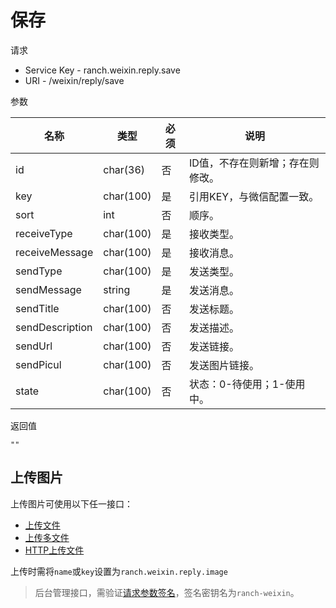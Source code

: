 # 保存

请求
- Service Key - ranch.weixin.reply.save
- URI - /weixin/reply/save

参数

|名称|类型|必须|说明|
|---|---|---|---|
|id|char(36)|否|ID值，不存在则新增；存在则修改。|
|key|char(100)|是|引用KEY，与微信配置一致。|
|sort|int|否|顺序。|
|receiveType|char(100)|是|接收类型。|
|receiveMessage|char(100)|是|接收消息。|
|sendType|char(100)|是|发送类型。|
|sendMessage|string|是|发送消息。|
|sendTitle|char(100)|否|发送标题。|
|sendDescription|char(100)|否|发送描述。|
|sendUrl|char(100)|否|发送链接。|
|sendPicul|char(100)|否|发送图片链接。|
|state|char(100)|否|状态：0-待使用；1-使用中。|

返回值
```
""
```

## 上传图片

上传图片可使用以下任一接口：
- [上传文件](https://github.com/heisedebaise/tephra/blob/master/tephra-ctrl/doc/upload.md)
- [上传多文件](https://github.com/heisedebaise/tephra/blob/master/tephra-ctrl/doc/uploads.md)
- [HTTP上传文件](https://github.com/heisedebaise/tephra/blob/master/tephra-ctrl-http/doc/upload.md)

上传时需将`name`或`key`设置为`ranch.weixin.reply.image`

> 后台管理接口，需验证[请求参数签名](https://github.com/heisedebaise/tephra/blob/master/tephra-ctrl/doc/sign.md)，签名密钥名为`ranch-weixin`。
